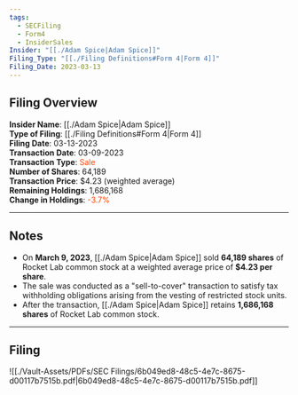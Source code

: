 ```yaml
---
tags:
  - SECFiling
  - Form4
  - InsiderSales
Insider: "[[./Adam Spice|Adam Spice]]"
Filing_Type: "[[./Filing Definitions#Form 4|Form 4]]"
Filing_Date: 2023-03-13
---
```

## Filing Overview

**Insider Name**: [[./Adam Spice|Adam Spice]]  
**Type of Filing**: [[./Filing Definitions#Form 4|Form 4]]  
**Filing Date**: 03-13-2023  
**Transaction Date**: 03-09-2023  
**Transaction Type**: <span style="color:orangered">Sale</span>  
**Number of Shares**: 64,189  
**Transaction Price**: $4.23 (weighted average)  
**Remaining Holdings**: 1,686,168  
**Change in Holdings**: <span style="color:orangered">-3.7%</span>  

---
## Notes

- On **March 9, 2023**, [[./Adam Spice|Adam Spice]] sold **64,189 shares** of Rocket Lab common stock at a weighted average price of **$4.23 per share**.  
- The sale was conducted as a "sell-to-cover" transaction to satisfy tax withholding obligations arising from the vesting of restricted stock units.  
- After the transaction, [[./Adam Spice|Adam Spice]] retains **1,686,168 shares** of Rocket Lab common stock.

---
## Filing

![[./Vault-Assets/PDFs/SEC Filings/6b049ed8-48c5-4e7c-8675-d00117b7515b.pdf|6b049ed8-48c5-4e7c-8675-d00117b7515b.pdf]]
